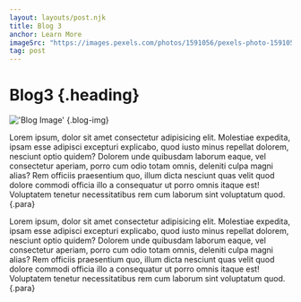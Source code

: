 ```yaml
---
layout: layouts/post.njk
title: Blog 3
anchor: Learn More
imageSrc: "https://images.pexels.com/photos/1591056/pexels-photo-1591056.jpeg?auto=compress&cs=tinysrgb&w=1260&h=750&dpr=1"
tag: post
---
```


# Blog3 {.heading}
!['Blog Image'](https://images.pexels.com/photos/1591056/pexels-photo-1591056.jpeg?auto=compress&cs=tinysrgb&w=1260&h=750&dpr=1) {.blog-img}

Lorem ipsum, dolor sit amet consectetur adipisicing elit. Molestiae expedita, ipsam esse adipisci excepturi explicabo, quod iusto minus repellat dolorem, nesciunt optio quidem? Dolorem unde quibusdam laborum eaque, vel consectetur aperiam, porro cum odio totam omnis, deleniti culpa magni alias? Rem officiis praesentium quo, illum dicta nesciunt quas velit quod dolore commodi officia illo a consequatur ut porro omnis itaque est! Voluptatem tenetur necessitatibus rem cum laborum sint voluptatum quod.
{.para}

Lorem ipsum, dolor sit amet consectetur adipisicing elit. Molestiae expedita, ipsam esse adipisci excepturi explicabo, quod iusto minus repellat dolorem, nesciunt optio quidem? Dolorem unde quibusdam laborum eaque, vel consectetur aperiam, porro cum odio totam omnis, deleniti culpa magni alias? Rem officiis praesentium quo, illum dicta nesciunt quas velit quod dolore commodi officia illo a consequatur ut porro omnis itaque est! Voluptatem tenetur necessitatibus rem cum laborum sint voluptatum quod.
{.para}